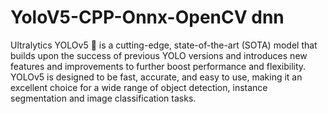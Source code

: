 # YoloV5-CPP-Onnx-OpenCV dnn

Ultralytics YOLOv5 🚀 is a cutting-edge, state-of-the-art (SOTA) model that builds upon the success of previous YOLO versions and introduces new features and improvements to further boost performance and flexibility. 
YOLOv5 is designed to be fast, accurate, and easy to use, making it an excellent choice for a wide range of object detection, instance segmentation and image classification tasks.
